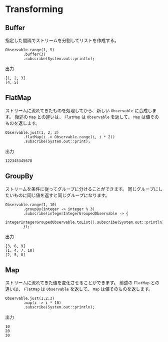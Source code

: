 # Transforming
## Buffer
指定した間隔でストリームを分割してリストを作成する。

```
Observable.range(1, 5)
        .buffer(3)
        .subscribe(System.out::println);
```

出力

```
[1, 2, 3]
[4, 5]
```

## FlatMap
ストリームに流れてきたものを処理してから、新しい `Observable` に合成します。
後述の `Map` との違いは、 `FlatMap` は `Observable` を返して、 `Map` は値そのものを返します。

```
Observable.just(1, 2, 3)
        .flatMap(i -> Observable.range(i, i * 2))
        .subscribe(System.out::print);
```

出力

```
122345345678
```

## GroupBy
ストリームを条件に従ってグループに分けることができます。
同じグループにしたいものに同じ値を返すと同じグループになります。

```
Observable.range(1, 10)
        .groupBy(integer -> integer % 3)
        .subscribe(integerIntegerGroupedObservable -> {
            integerIntegerGroupedObservable.toList().subscribe(System.out::println);
        });
```

出力

```
[3, 6, 9]
[1, 4, 7, 10]
[2, 5, 8]
```

## Map
ストリームに流れてきた値を変化させることができます。
前述の `FlatMap` との違いは、 `FlatMap` は `Observable` を返して、 `Map` は値そのものを返します。

```
Observable.just(1,2,3)
        .map(i -> i * 10)
        .subscribe(System.out::println);
```

出力

```
10
20
30
```
